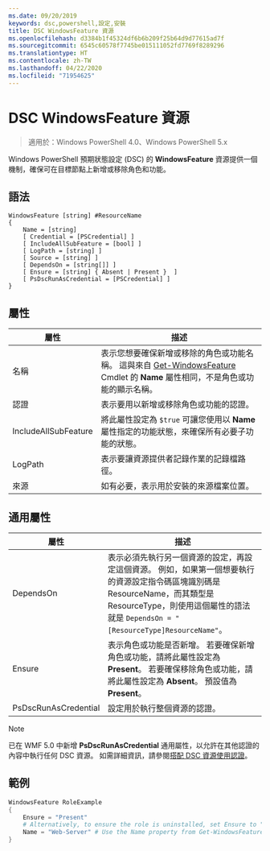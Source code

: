 ```yaml
---
ms.date: 09/20/2019
keywords: dsc,powershell,設定,安裝
title: DSC WindowsFeature 資源
ms.openlocfilehash: d3384b1f45324df6b6b209f25b64d9d77615ad7f
ms.sourcegitcommit: 6545c60578f7745be015111052fd7769f8289296
ms.translationtype: HT
ms.contentlocale: zh-TW
ms.lasthandoff: 04/22/2020
ms.locfileid: "71954625"
---
```

# <a name="dsc-windowsfeature-resource"></a>DSC WindowsFeature 資源

> 適用於：Windows PowerShell 4.0、Windows PowerShell 5.x

Windows PowerShell 預期狀態設定 (DSC) 的 **WindowsFeature** 資源提供一個機制，確保可在目標節點上新增或移除角色和功能。

## <a name="syntax"></a>語法

```Syntax
WindowsFeature [string] #ResourceName
{
    Name = [string]
    [ Credential = [PSCredential] ]
    [ IncludeAllSubFeature = [bool] ]
    [ LogPath = [string] ]
    [ Source = [string] ]
    [ DependsOn = [string[]] ]
    [ Ensure = [string] { Absent | Present }  ]
    [ PsDscRunAsCredential = [PSCredential] ]
}
```

## <a name="properties"></a>屬性

|屬性 |描述 |
|---|---|
|名稱 |表示您想要確保新增或移除的角色或功能名稱。 這與來自 [Get-WindowsFeature](/powershell/module/servermanager/Get-WindowsFeature) Cmdlet 的 **Name** 屬性相同，不是角色或功能的顯示名稱。 |
|認證 |表示要用以新增或移除角色或功能的認證。 |
|IncludeAllSubFeature |將此屬性設定為 `$true` 可讓您使用以 **Name** 屬性指定的功能狀態，來確保所有必要子功能的狀態。 |
|LogPath |表示要讓資源提供者記錄作業的記錄檔路徑。 |
|來源 |如有必要，表示用於安裝的來源檔案位置。 |

## <a name="common-properties"></a>通用屬性

|屬性 |描述 |
|---|---|
|DependsOn |表示必須先執行另一個資源的設定，再設定這個資源。 例如，如果第一個想要執行的資源設定指令碼區塊識別碼是 ResourceName，而其類型是 ResourceType，則使用這個屬性的語法就是 `DependsOn = "[ResourceType]ResourceName"`。 |
|Ensure |表示角色或功能是否新增。 若要確保新增角色或功能，請將此屬性設定為 **Present**。 若要確保移除角色或功能，請將此屬性設定為 **Absent**。 預設值為 **Present**。 |
|PsDscRunAsCredential |設定用於執行整個資源的認證。 |

> [!NOTE]
> 已在 WMF 5.0 中新增 **PsDscRunAsCredential** 通用屬性，以允許在其他認證的內容中執行任何 DSC 資源。 如需詳細資訊，請參閱[搭配 DSC 資源使用認證](../../../configurations/runasuser.md)。

## <a name="example"></a>範例

```powershell
WindowsFeature RoleExample
{
    Ensure = "Present"
    # Alternatively, to ensure the role is uninstalled, set Ensure to "Absent"
    Name = "Web-Server" # Use the Name property from Get-WindowsFeature
}
```